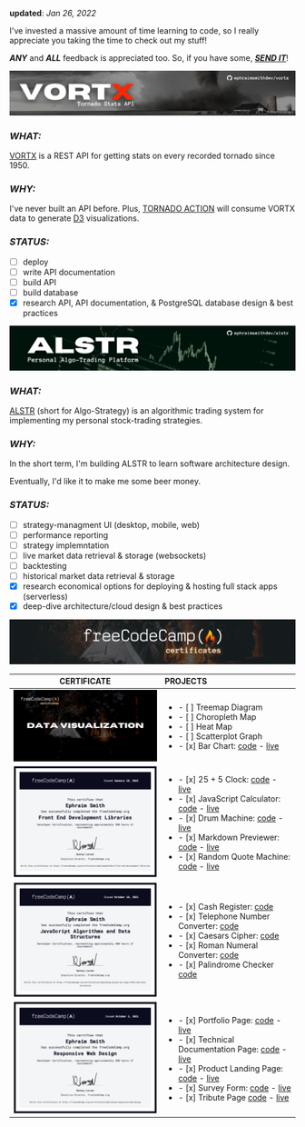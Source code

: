 **updated**: _Jan 26, 2022_

I've invested a massive amount of time learning to code, so I really appreciate you taking the time to check out my stuff!

**_ANY_** and **_ALL_** feedback is appreciated too. So, if you have some, **_[SEND IT](mailto:feedback@ephraimsmith.dev)_**!

![vortx api repo graphic](./vortx.png)

### **_WHAT:_**

[VORTX](https://github.com/ephraimsmithdev/vortx) is a REST API for getting stats on every recorded tornado since 1950.

### **_WHY:_**

I've never built an API before. Plus, [TORNADO ACTION](https://github.com/ephraimsmithdev/tornado-action) will consume VORTX data to generate [D3](d3js.org/) visualizations.

### **_STATUS:_**

- [ ] deploy
- [ ] write API documentation
- [ ] build API
- [ ] build database
- [x] research API, API documentation, & PostgreSQL database design & best practices

![alstr algo-trading platform graphic](./alstr.png)

### **_WHAT:_**

[ALSTR](https://github.com/ephraimsmithdev/alstr) (short for Algo-Strategy) is an algorithmic trading system for implementing my personal stock-trading strategies.

### **_WHY:_**

In the short term, I'm building ALSTR to learn software architecture design.

Eventually, I'd like it to make me some beer money.

### **_STATUS:_**

- [ ] strategy-managment UI (desktop, mobile, web)
- [ ] performance reporting
- [ ] strategy implemntation
- [ ] live market data retrieval & storage (websockets)
- [ ] backtesting
- [ ] historical market data retrieval & storage
- [x] research economical options for deploying & hosting full stack apps (serverless)
- [x] deep-dive architecture/cloud design & best practices

![freeCodeCamp certifications section](./fcc_certs.png)

|               CERTIFICATE                | PROJECTS                                                                                                                                                                                                                                                                                                                                                                                                                                                                                                                                                                                                                                                                                                                                                                                                             |
| :--------------------------------------: | :------------------------------------------------------------------------------------------------------------------------------------------------------------------------------------------------------------------------------------------------------------------------------------------------------------------------------------------------------------------------------------------------------------------------------------------------------------------------------------------------------------------------------------------------------------------------------------------------------------------------------------------------------------------------------------------------------------------------------------------------------------------------------------------------------------------- |
|  <img src='./fcc_dv.png' width='450'/>   | <ul><li>- [ ] Treemap Diagram</li><li>- [ ] Choropleth Map</li><li>- [ ] Heat Map</li><li>- [ ] Scatterplot Graph</li><li>- [x] Bar Chart: [code](https://github.com/ephraimsmithdev/bar-chart) - [live](https://ephraimsmithdev.github.io/bar-chart)</li></ul>                                                                                                                                                                                                                                                                                                                                                                                                                                                                                                                                                      |
| <img src='./cert_fedl.png' width='450'/> | <ul><li>- [x] 25 + 5 Clock: [code](https://github.com/ephraimsmithdev/pomodoro) - [live](https://ephraimsmithdev.github.io/pomodoro)</li><li>- [x] JavaScript Calculator: [code](https://github.com/ephraimsmithdev/javascript-calculator) - [live](https://ephraimsmithdev.github.io/javascript-calculator)</li><li>- [x] Drum Machine: [code](https://github.com/ephraimsmithdev/drum-machine) - [live](https://ephraimsmithdev.github.io/drum-machine)</li><li>- [x] Markdown Previewer: [code](https://github.com/ephraimsmithdev/markdown-previewer) - [live](https://ephraimsmithdev.github.io/markdown-previewer)</li><li>- [x] Random Quote Machine: [code](https://github.com/ephraimsmithdev/random-quote-machine) - [live](https://ephraimsmithdev.github.io/random-quote-machine)</li></ul>              |
|  <img src='./cert_js.png' width='450'/>  | <ul><li>- [x] Cash Register: [code](https://github.com/ephraimsmithdev/cash-register)</li><li>- [x] Telephone Number Converter: [code](https://github.com/ephraimsmithdev/telephone-number-converter)</li><li>- [x] Caesars Cipher: [code](https://github.com/ephraimsmithdev/caesars-cipher)</li><li>- [x] Roman Numeral Converter: [code](https://github.com/ephraimsmithdev/roman-numeral-converter)</li><li>- [x] Palindrome Checker [code](https://github.com/ephraimsmithdev/palindrome-checker)</li></ul>                                                                                                                                                                                                                                                                                                     |
| <img src='./cert_rwd.png' width='450'/>  | <ul><li>- [x] Portfolio Page: [code](https://github.com/ephraimsmithdev/portfolio-page) - [live](https://ephraimsmithdev.github.io/portfolio-page)</li><li>- [x] Technical Documentation Page: [code](https://github.com/ephraimsmithdev/technical-documentation-page) - [live](https://ephraimsmithdev.github.io/technical-documentation-page)</li><li>- [x] Product Landing Page: [code](https://github.com/ephraimsmithdev/product-landing-page) - [live](https://ephraimsmithdev.github.io/product-landing-page)</li><li>- [x] Survey Form: [code](https://github.com/ephraimsmithdev/survey-form) - [live](https://ephraimsmithdev.github.io/survey-form)</li><li>- [x] Tribute Page [code](https://github.com/ephraimsmithdev/tribute-page) - [live](https://ephraimsmithdev.github.io/tribute-page)</li></ul> |
